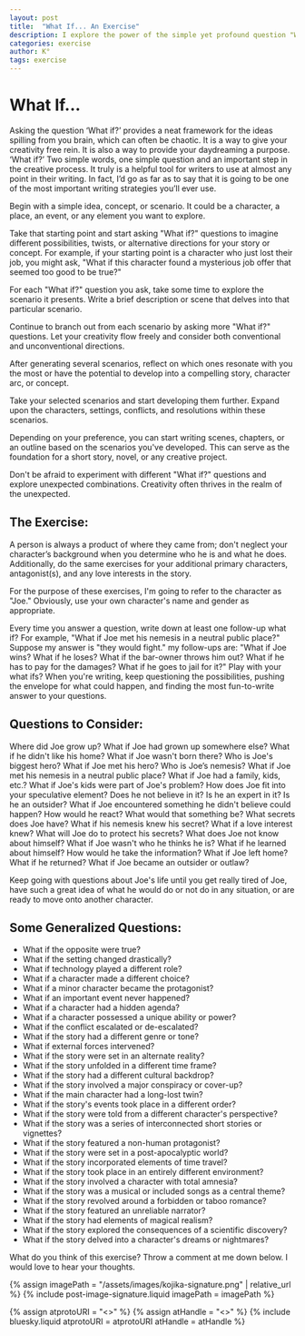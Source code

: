 ```yaml
---
layout: post
title:  "What If... An Exercise"
description: I explore the power of the simple yet profound question "What if?" as a fundamental tool for writers. By using this framework to channel creative energy, we can transform basic ideas into rich, multifaceted narratives. Through specific character-focused prompts and broader story questions, I demonstrate how this technique helps develop everything from character backgrounds to plot twists. Whether you're exploring your protagonist's potential reactions or reimagining your entire story world, asking "What if?" opens up countless possibilities for deeper, more engaging storytelling.
categories: exercise
author: K°
tags: exercise
---
```


# What If...
Asking the question ‘What if?’ provides a neat framework for the ideas spilling from you brain, which can often be chaotic. It is a way to give your creativity free rein. It is also a way to provide your daydreaming a purpose. ‘What if?’ Two simple words, one simple question and an important step in the creative process. It truly is a helpful tool for writers to use at almost any point in their writing. In fact, I’d go as far as to say that it is going to be one of the most important writing strategies you’ll ever use.

Begin with a simple idea, concept, or scenario. It could be a character, a place, an event, or any element you want to explore.

Take that starting point and start asking "What if?" questions to imagine different possibilities, twists, or alternative directions for your story or concept. For example, if your starting point is a character who just lost their job, you might ask, "What if this character found a mysterious job offer that seemed too good to be true?"

For each "What if?" question you ask, take some time to explore the scenario it presents. Write a brief description or scene that delves into that particular scenario.

Continue to branch out from each scenario by asking more "What if?" questions. Let your creativity flow freely and consider both conventional and unconventional directions.

After generating several scenarios, reflect on which ones resonate with you the most or have the potential to develop into a compelling story, character arc, or concept.

Take your selected scenarios and start developing them further. Expand upon the characters, settings, conflicts, and resolutions within these scenarios.

Depending on your preference, you can start writing scenes, chapters, or an outline based on the scenarios you've developed. This can serve as the foundation for a short story, novel, or any creative project.

Don't be afraid to experiment with different "What if?" questions and explore unexpected combinations. Creativity often thrives in the realm of the unexpected.

## The Exercise:
A person is always a product of where they came from; don't neglect your character’s background when you determine who he is and what he does. Additionally, do the same exercises for your additional primary characters, antagonist(s), and any love interests in the story.

For the purpose of these exercises, I'm going to refer to the character as "Joe." Obviously, use your own character's name and gender as appropriate.

Every time you answer a question, write down at least one follow-up what if? For example, "What if Joe met his nemesis in a neutral public place?" Suppose my answer is "they would fight." my follow-ups are: "What if Joe wins? What if he loses? What if the bar-owner throws him out? What if he has to pay for the damages? What if he goes to jail for it?" Play with your what ifs? When you're writing, keep questioning the possibilities, pushing the envelope for what could happen, and finding the most fun-to-write answer to your questions.

## Questions to Consider:
Where did Joe grow up?
What if Joe had grown up somewhere else?
What if he didn't like his home?
What if Joe wasn't born there?
Who is Joe's biggest hero?
What if Joe met his hero?
Who is Joe’s nemesis?
What if Joe met his nemesis in a neutral public place?
What if Joe had a family, kids, etc.?
What if Joe's kids were part of Joe's problem?
How does Joe fit into your speculative element?
Does he not believe in it?
Is he an expert in it? Is he an outsider?
What if Joe encountered something he didn't believe could happen?
How would he react?
What would that something be?
What secrets does Joe have?
What if his nemesis knew his secret?
What if a love interest knew?
What will Joe do to protect his secrets?
What does Joe not know about himself?
What if Joe wasn't who he thinks he is?
What if he learned about himself?
How would he take the information?
What if Joe left home?
What if he returned?
What if Joe became an outsider or outlaw?

Keep going with questions about Joe's life until you get really tired of Joe, have such a great idea of what he would do or not do in any situation, or are ready to move onto another character.

## Some Generalized Questions:
- What if the opposite were true?
- What if the setting changed drastically?
- What if technology played a different role?
- What if a character made a different choice?
- What if a minor character became the protagonist?
- What if an important event never happened?
- What if a character had a hidden agenda?
- What if a character possessed a unique ability or power?
- What if the conflict escalated or de-escalated?
- What if the story had a different genre or tone?
- What if external forces intervened?
- What if the story were set in an alternate reality?
- What if the story unfolded in a different time frame?
- What if the story had a different cultural backdrop?
- What if the story involved a major conspiracy or cover-up?
- What if the main character had a long-lost twin?
- What if the story's events took place in a different order?
- What if the story were told from a different character's perspective?
- What if the story was a series of interconnected short stories or vignettes?
- What if the story featured a non-human protagonist?
- What if the story were set in a post-apocalyptic world?
- What if the story incorporated elements of time travel?
- What if the story took place in an entirely different environment?
- What if the story involved a character with total amnesia?
- What if the story was a musical or included songs as a central theme?
- What if the story revolved around a forbidden or taboo romance?
- What if the story featured an unreliable narrator?
- What if the story had elements of magical realism?
- What if the story explored the consequences of a scientific discovery?
- What if the story delved into a character's dreams or nightmares?

What do you think of this exercise? Throw a comment at me down below. I would love to hear your thoughts.

<!-- signature -->
{% assign imagePath = "/assets/images/kojika-signature.png" | relative_url %}
{% include post-image-signature.liquid imagePath = imagePath %}

<!-- comments -->
{% assign atprotoURI = "<<atprotoURI>>" %}
{% assign atHandle = "<<atHandle>>" %}
{% include bluesky.liquid atprotoURI = atprotoURI atHandle = atHandle %}